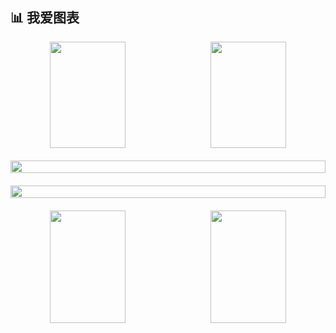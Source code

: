 ## 📊 我爱图表

<div align="center" style="display: flex; flex-wrap: wrap; justify-content: center; gap: 10px; max-width: 800px; margin: 0 auto;">
  <!-- 第一行：主要统计和语言 (左右对称) -->
  <div style="display: flex; justify-content: space-between; width: 100%; margin-bottom: 10px;">
    <img height="170" style="width: 49%;" src="https://github-readme-stats.vercel.app/api?username=Ebotian&show_icons=true&theme=radical&locale=cn&include_all_commits=true&count_private=true&hide_border=true" />
    <img height="170" style="width: 49%;" src="https://github-readme-stats.vercel.app/api/top-langs/?username=Ebotian&layout=compact&theme=radical&locale=cn&hide=jupyter%20notebook&hide_border=true" />
  </div>

  <!-- 第二行：成就奖杯 (居中全宽) -->
  <div style="width: 100%; margin-bottom: 10px;">
    <img style="width: 100%;" src="https://github-profile-trophy.vercel.app/?username=Ebotian&theme=radical&row=1&no-frame=true&margin-w=15" />
  </div>

  <!-- 第三行：贡献热力图 (居中全宽) -->
  <div style="width: 100%; margin-bottom: 10px;">
    <img style="width: 100%;" src="https://github-profile-summary-cards.vercel.app/api/cards/profile-details?username=Ebotian&theme=radical" />
  </div>

  <!-- 第四行：每周贡献和语言分布 (左右对称) -->
  <div style="display: flex; justify-content: space-between; width: 100%;">
    <img height="180" style="width: 49%;" src="https://github-profile-summary-cards.vercel.app/api/cards/productive-time?username=Ebotian&theme=radical&utcOffset=8" />
    <img height="180" style="width: 49%;" src="https://github-profile-summary-cards.vercel.app/api/cards/repos-per-language?username=Ebotian&theme=radical" />
  </div>
</div>

